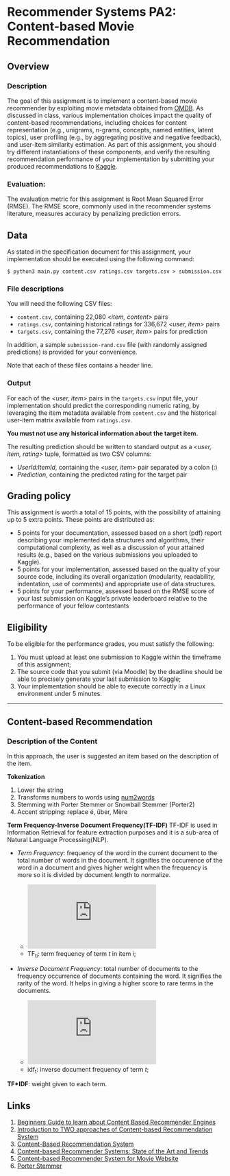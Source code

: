 # Recommender Systems PA2: Content-based Movie Recommendation

## Overview

### Description

The goal of this assignment is to implement a content-based movie recommender by exploiting movie metadata obtained from [OMDB](http://omdbapi.com/). As discussed in class, various implementation choices impact the quality of content-based recommendations, including choices for content representation (e.g., unigrams, n-grams, concepts, named entities, latent topics), user profiling (e.g., by aggregating positive and negative feedback), and user-item similarity estimation. As part of this assignment, you should try different instantiations of these components, and verify the resulting recommendation performance of your implementation by submitting your produced recommendations to [Kaggle](https://www.kaggle.com/t/9f681ccc0e6c42a4b7a49e491f570a72).

### Evaluation:
The evaluation metric for this assignment is Root Mean Squared Error (RMSE). The RMSE score, commonly used in the recommender systems literature, measures accuracy by penalizing prediction errors.


## Data

As stated in the specification document for this assignment, your implementation should be executed using the following command:

``` $ python3 main.py content.csv ratings.csv targets.csv > submission.csv ```

### File descriptions
You will need the following CSV files:

- `content.csv`, containing 22,080 _<item, content>_ pairs
- `ratings.csv`, containing historical ratings for 336,672 _<user, item>_ pairs
- `targets.csv`, containing the 77,276 _<user, item>_ pairs for prediction

In addition, a sample `submission-rand.csv` file (with randomly assigned predictions) is provided for your convenience.

Note that each of these files contains a header line.

### Output
For each of the *<user, item>* pairs in the `targets.csv` input file, your implementation should predict the corresponding numeric rating, by leveraging the item metadata available from `content.csv` and the historical user-item matrix available from `ratings.csv`. 

**You must not use any historical information about the target item.**

The resulting prediction should be written to standard output as a *<user, item, rating>* tuple, formatted as two CSV columns:
- _UserId:ItemId_, containing the *<user, item>* pair separated by a colon (:)
- _Prediction_, containing the predicted rating for the target pair

## Grading policy
This assignment is worth a total of 15 points, with the possibility of attaining up to 5 extra points. These points are distributed as:
* 5 points for your documentation, assessed based on a short (pdf) report describing your implemented data structures and algorithms, their computational complexity, as well as a discussion of your attained results (e.g.,
based on the various submissions you uploaded to Kaggle).
* 5 points for your implementation, assessed based on the quality of your source code, including its overall organization (modularity, readability, indentation, use of comments) and appropriate use of data structures.
* 5 points for your performance, assessed based on the RMSE score of your last submission on Kaggle’s private leaderboard relative to the performance of your fellow contestants

## Eligibility

To be eligible for the performance grades, you must satisfy the following:
1. You must upload at least one submission to Kaggle within the timeframe of this assignment;
2. The source code that you submit (via Moodle) by the deadline should be able to precisely generate your last submission to Kaggle;
3. Your implementation should be able to execute correctly in a Linux environment under 5 minutes.

---

## Content-based Recommendation

### Description of the Content
In this approach, the user is suggested an item based on the description of the item.

**Tokenization**
1. Lower the string
1. Transforms numbers to words using [num2words](https://github.com/savoirfairelinux/num2words)
1. Stemming with Porter Stemmer or Snowball Stemmer (Porter2)
1. Accent stripping: replace é, über, Mère 

**Term Frequency-Inverse Document Frequency(TF-IDF)** TF-IDF is used in Information Retrieval for feature extraction purposes and it is a sub-area of Natural Language Processing(NLP). 

- _Term Frequency_: frequency of the word in the current document to the total number of words in the document. It signifies the occurrence of the word in a document and gives higher weight when the frequency is more so it is divided by document length to normalize.
  - ![\Large tf](https://latex.codecogs.com/svg.latex?TF%28f%29%20%3D%20%5Cfrac%7B%5Ctext%7BFrequency%20occurance%20of%20term%20t%20in%20document%7D%7D%7B%5Ctext%7BTotal%20number%20of%20terms%20in%20document%7D%7D)
  - TF<sub>ti</sub>: term frequency of term _t_ in item _i_;
  
- _Inverse Document Frequency_: total number of documents to the frequency occurrence of documents containing the word. It signifies the rarity of the word. It helps in giving a higher score to rare terms in the documents. 
  - ![\Large idf](https://latex.codecogs.com/svg.latex?IDF%28t%29%20%3D%20%5Clog%20%5Cleft%20%28%20%5Cfrac%7B%5Ctext%7BTotal%20number%20of%20documents%7D%7D%7B%5Ctext%7BNumber%20of%20documents%20containing%20term%20t%7D%7D%20%5Cright%20%29)
  - idf<sub>t</sub>: inverse document frequency of term _t_;

__TF\*IDF__: weight given to each term.



## Links

1. [Beginners Guide to learn about Content Based Recommender Engines](https://www.analyticsvidhya.com/blog/2015/08/beginners-guide-learn-content-based-recommender-systems/)
1. [Introduction to TWO approaches of Content-based Recommendation System](https://towardsdatascience.com/introduction-to-two-approaches-of-content-based-recommendation-system-fc797460c18c)
1. [Content-Based Recommendation System](https://medium.com/@bindhubalu/content-based-recommender-system-4db1b3de03e7)
1. [Content-based Recommender Systems: State of the Art and Trends](https://www.researchgate.net/publication/226098747_Content-based_Recommender_Systems_State_of_the_Art_and_Trends)
1. [Content-based Recommender System for Movie Website](https://www.diva-portal.org/smash/get/diva2:935353/FULLTEXT02.pdf)
1. [Porter Stemmer](https://tartarus.org/martin/PorterStemmer/)